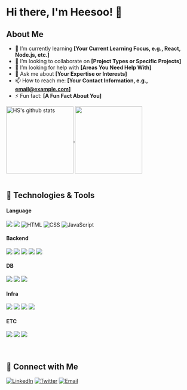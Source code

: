 

<!--
**soyamilk0705/soyamilk0705** is a ✨ _special_ ✨ repository because its `README.md` (this file) appears on your GitHub profile.

Here are some ideas to get you started:

- 🔭 I’m currently working on ...
- 🌱 I’m currently learning ...
- 👯 I’m looking to collaborate on ...
- 🤔 I’m looking for help with ...
- 💬 Ask me about ...
- 📫 How to reach me: ...
- 😄 Pronouns: ...
- ⚡ Fun fact: ...
-->


# Hi there, I'm Heesoo! 👋
## About Me

- 🌱 I’m currently learning **[Your Current Learning Focus, e.g., React, Node.js, etc.]**
- 👯 I’m looking to collaborate on **[Project Types or Specific Projects]**
- 🤔 I’m looking for help with **[Areas You Need Help With]**
- 💬 Ask me about **[Your Expertise or Interests]**
- 📫 How to reach me: **[Your Contact Information, e.g., email@example.com]**
- ⚡ Fun fact: **[A Fun Fact About You]**



<a href="https://github.com/soyamilk0705">
  <img align="center" style="height:180px" src="https://github-readme-stats.vercel.app/api?username=soyamilk0705&show_icons=true&include_all_commits=true&theme=catppuccin_latte&hide_border=true" alt="HS's github stats" />
</a>
<a href="https://github.com/soyamilk0705">
  <img align="center" style="height:180px" src="https://github-readme-stats.vercel.app/api/top-langs/?username=soyamilk0705&layout=compact&theme=swift&hide_border=true" />
</a> 



<br>
<br>

## 🔧 Technologies & Tools

#### Language
<div>
  <img src="https://img.shields.io/badge/Java-007396.svg?&style=flat-square&logo=openjdk&logoColor=white">
  <img src="https://img.shields.io/badge/Python-3776AB.svg?&style=flat-square&logo=Python&logoColor=white">
  <img src="https://img.shields.io/badge/HTML-E34F26?style=flat-square&logo=html5&logoColor=white" alt="HTML"/> 
  <img src="https://img.shields.io/badge/CSS-1572B6?style=flat-square&logo=css3&logoColor=white" alt="CSS"/>
  <img src="https://img.shields.io/badge/JavaScript-F7DF1E?style=flat-square&logo=javascript&logoColor=black" alt="JavaScript"/>

</div>

#### Backend
<div>
  <img src="https://img.shields.io/badge/Spring-6DB33F.svg?&style=flat-square&logo=Spring&logoColor=white">
  <img src="https://img.shields.io/badge/Spring%20Boot-6DB33F.svg?&style=flat-square&logo=Spring%20Boot&logoColor=white">
  <img src="https://img.shields.io/badge/Junit5-25A162.svg?&style=flat-square&logo=Junit5&logoColor=white">
  <img src="https://img.shields.io/badge/Spring%20Data%20JPA-25A162.svg?&style=flat-square&logo=Spring%20Data%20JPA&logoColor=white">
  <img src="https://img.shields.io/badge/swagger-85EA2D.svg?&style=flat-square&logo=swagger&logoColor=white">
</div>

#### DB
<div>
  <img src="https://img.shields.io/badge/Mysql-4479A1.svg?&style=flat-square&logo=Mysql&logoColor=white">
  <img src="https://img.shields.io/badge/Redis-FF4438.svg?style=flat-square&logo=redis&logoColor=white">
  <img src="https://img.shields.io/badge/MongoDB-4EA94B?style=flat-square&logo=mongodb&logoColor=white">
</div>

#### Infra
<div>
  <img src="https://img.shields.io/badge/Amazon%20EC2-FF9900.svg?&style=flat-square&logo=Amazon%20EC2&logoColor=white">
  <img src="https://img.shields.io/badge/Nginx-009639.svg?&style=flat-square&logo=Nginx&logoColor=white">
  <img src="https://img.shields.io/badge/docker-2496ED.svg?&style=flat-square&logo=Docker&logoColor=white">
  <img src="https://img.shields.io/badge/githubactions-2088FF.svg?&style=flat-square&logo=githubactions&logoColor=white">
</div>

#### ETC
<div>
  <img src="https://img.shields.io/badge/git-F05032.svg?&style=flat-square&logo=git&logoColor=white">
  <img src="https://img.shields.io/badge/github-181717.svg?&style=flat-square&logo=github&logoColor=white">
  <img src="https://img.shields.io/badge/Notion-000000?style=flat-square&logo=notion&logoColor=white">
</div>


<br>
<br>

## 🔗 Connect with Me

[![LinkedIn](https://img.shields.io/badge/-LinkedIn-blue?style=flat-square&logo=linkedin)](https://www.linkedin.com/in/yourprofile)
[![Twitter](https://img.shields.io/badge/-Twitter-blue?style=flat-square&logo=twitter)](https://twitter.com/yourprofile)
[![Email](https://img.shields.io/badge/-Email-black?style=flat-square&logo=gmail)](mailto:your-email@example.com)



<!--
## 🔍 Find My Work

- **[Project 1](https://github.com/soyamilk0705/project1)**: A brief description of Project 1.
- **[Project 2](https://github.com/soyamilk0705/project2)**: A brief description of Project 2.
- **[Project 3](https://github.com/soyamilk0705/project3)**: A brief description of Project 3.

## 📝 Blog Posts

- **[Blog Post 1](https://yourblog.com/post1)**: A brief description of Blog Post 1.
- **[Blog Post 2](https://yourblog.com/post2)**: A brief description of Blog Post 2.
- **[Blog Post 3](https://yourblog.com/post3)**: A brief description of Blog Post 3.
-->



<br>
<br>



